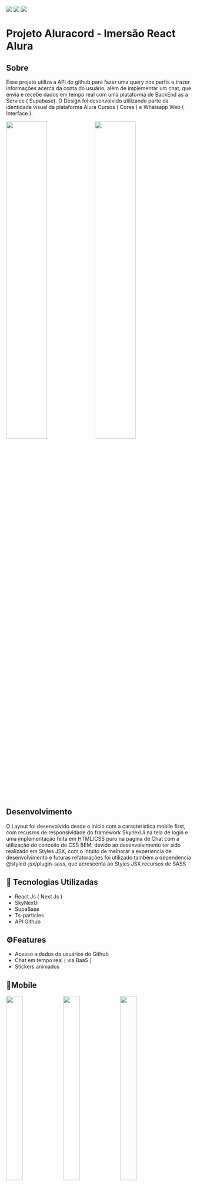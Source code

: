 <p>
<img src="https://img.shields.io/static/v1?label=React&message=v.17.0.2&color=61DAFB&style=for-the-badge&logo=react"/>
<img src="https://img.shields.io/static/v1?label=Sass&message=v.1.49.0&color=61DAFB&style=for-the-badge&logo=sass"/>
<img src="https://img.shields.io/static/v1?label=Supabase-Js&message=v.1.29.4&color=2EB086&style=for-the-badge&logo=supabase"/>
</p>

# Projeto Aluracord - Imersão React Alura

## Sobre
Esse projeto utiliza a API do github para fazer uma query nos perfis e trazer informações acerca da conta do usuário, além de implementar um chat, que envia e recebe dados em tempo real com uma plataforma de BackEnd as a Service ( Supabase). O Design foi desenvolvido utilizando parte da identidade visual da plataforma Alura Cursos ( Cores ) e Whatsapp Web ( Interface ).

<p>
<img src="https://user-images.githubusercontent.com/7539166/151861255-73685dc4-d93b-4bbb-aec1-141b9fc3966a.png" width="47%">
<img src="https://user-images.githubusercontent.com/7539166/151861439-c968880c-35a3-48ff-8e1c-a8b84d5ac3c6.png" width="47%">
</p>

## Desenvolvimento 
O Layout foi desenvolvido desde o inicio com a caracteristica mobile first, com recusros de responsividade do framework SkynexUi na tela de login e uma implementação feita em HTML/CSS puro na pagina de Chat com a utilização do conceito de CSS BEM, devido ao desenvolvimento ter sido realizado em Styles JSX, com o intuito de melhorar a experiencia de desenvolvimento e futuras refatorações foi utilizado também a dependencia @styled-jsx/plugin-sass, que acrescenta ao Styles JSX recursos de SASS

## 📲 Tecnologias Utilizadas 
- React Js ( Next Js )
- SkyNexUi 
- SupaBase
- Ts-particles
- API Github

## ⚙️Features
- Acesso a dados de usuários do Github
- Chat em tempo real ( via BaaS ) 
- Stickers animados 

## 📲Mobile
<p >
<img src="https://user-images.githubusercontent.com/7539166/151867825-67f21ae1-5546-493b-9a4d-f0960ee54db7.png" width="30%" height="500px">
<img src="https://user-images.githubusercontent.com/7539166/151868022-30dfdcca-6542-4350-9688-56950a501235.png" width="30%" height="500px">
<img src="https://user-images.githubusercontent.com/7539166/151868197-f2a0f65f-e4a7-4d37-b21a-e1f9803a6e3a.png" width="30%" height="500px">
</p>






